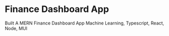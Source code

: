 # Finance Dashboard App

Built A MERN Finance Dashboard App Machine Learning, Typescript, React, Node, MUI


